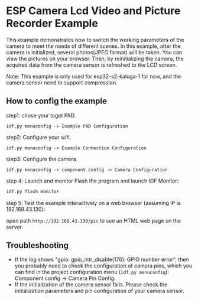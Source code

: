 # ESP Camera Lcd Video and Picture Recorder Example

This example demonstrates how to switch the working parameters of the camera to meet the needs of different scenes.
In this example, after the camera is initialized, several photos(JPEG format) will be taken. You can view the pictures on your browser. Then, by reinitializing the camera, the acquired data from the camera sensor is refreshed to the LCD screen.

Note: This example is only used for esp32-s2-kaluga-1 for now, and the camera sensor need to support compression.

## How to config the example

step1: chose your taget PAD.

````
idf.py menuconfig -> Example PAD Configuration
````

step2: Configure your wifi.

```
idf.py menuconfig -> Example Connection Configuration
```

step3: Configure the camera.

```
idf.py menuconfig -> component config -> Camera Configuration
```

step 4: Launch and monitor
Flash the program and launch IDF Monitor:

```bash
idf.py flash monitor
```

step 5: Test the example interactively on a web browser (assuming IP is 192.168.43.130):

open path `http://192.168.43.130/pic` to see an HTML web page on the server.

## Troubleshooting
* If the log shows "gpio: gpio_intr_disable(176): GPIO number error", then you probably need to check the configuration of camera pins, which you can find in the project configuration menu (`idf.py menuconfig`): Component config -> Camera Pin Config.
* If the initialization of the camera sensor fails. Please check the initialization parameters and pin configuration of your camera sensor. 

